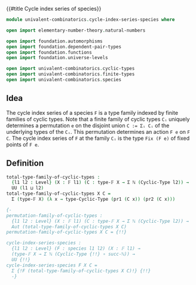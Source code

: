{{#title  Cycle index series of species}}

```agda
module univalent-combinatorics.cycle-index-series-species where

open import elementary-number-theory.natural-numbers

open import foundation.automorphisms
open import foundation.dependent-pair-types
open import foundation.functions
open import foundation.universe-levels

open import univalent-combinatorics.cyclic-types
open import univalent-combinatorics.finite-types
open import univalent-combinatorics.species
```

## Idea

The cycle index series of a species `F` is a type family indexed by finite families of cyclic types. Note that a finite family of cyclic types `Cᵢ` uniquely determines a permutation `e` on the disjoint union `C := Σᵢ Cᵢ` of the underlying types of the `Cᵢ`. This permutation determines an action `F e` on `F C`. The cycle index series of `F` at the family `Cᵢ` is the type `Fix (F e)` of fixed points of `F e`.

## Definition

```agda
total-type-family-of-cyclic-types :
  {l1 l2 : Level} (X : 𝔽 l1) (C : type-𝔽 X → Σ ℕ (Cyclic-Type l2)) →
  UU (l1 ⊔ l2)
total-type-family-of-cyclic-types X C =
  Σ (type-𝔽 X) (λ x → type-Cyclic-Type (pr1 (C x)) (pr2 (C x)))

{-
permutation-family-of-cyclic-types :
  {l1 l2 : Level} (X : 𝔽 l1) (C : type-𝔽 X → Σ ℕ (Cyclic-Type l2)) →
  Aut (total-type-family-of-cyclic-types X C)
permutation-family-of-cyclic-types X C = {!!}

cycle-index-series-species :
  {l1 l2 : Level} (F : species l1 l2) (X : 𝔽 l1) →
  (type-𝔽 X → Σ ℕ (Cyclic-Type {!!} ∘ succ-ℕ)) →
  UU {!!}
cycle-index-series-species F X C =
  Σ {!F (total-type-family-of-cyclic-types X C)!} {!!}
  -}
```
